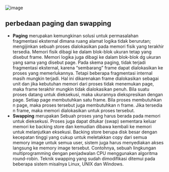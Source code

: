 ![image](https://github.com/nurussaidatilchamidah/SysOP24-3123521024/assets/160559227/ab029896-2a58-44d8-924c-507ded6fe091)

## perbedaan paging dan swapping
- **Paging** merupakan kemungkinan solusi untuk permasalahan fragmentasi
eksternal dimana ruang alamat logika tidak berurutan; mengijinkan sebuah proses
dialokasikan pada memori fisik yang terakhir tersedia. Memori fisik dibagi ke dalam
blok-blok ukuran tetap yang disebut frame. Memori logika juga dibagi ke dalam blok-blok dg ukuran yang sama yang disebut page.
Pada skema paging, tidak terjadi fragmentasi eksternal, karena “sembarang”
frame dapat dialokasikan ke proses yang memerlukannya. Tetapi beberapa fragmentasi
internal masih mungkin terjadi. Hal ini dikarenakan frame dialokasikan sebagai unit
dan jika kebutuhan memori dari proses tidak menemukan page, maka frame terakhir
mungkin tidak dialokasikan penuh.
Bila suatu proses datang untuk dieksekusi, maka ukurannya diekspresikan
dengan page. Setiap page membutuhkan satu frame. Bila proses membutuhkan n
page, maka proses tersebut juga membutuhkan n frame. Jika tersedia n frame, maka
memori dialokasikan untuk proses tersebut. <br>
- **Swapping** merupakan Sebuah proses yang harus berada pada memori untuk dieksekusi. Proses juga dapat
ditukar (swap) sementara keluar memori ke backing store dan kemudian dibawa
kembali ke memori untuk melanjutkan eksekusi. Backing store berupa disk besar dengan kecepatan tinggi yang cukup untuk
meletakkan copy dari semua memory image untuk semua user, sistem juga harus
menyediakan akses langsung ke memory image tersebut. Contohnya, sebuah
lingkungan multiprogramming dengan penjadwalan CPU menggunakan algoritma
round-robin. Teknik swapping yang sudah dimodifikasi ditemui pada beberapa sistem
misalnya Linux, UNIX dan Windows. 
